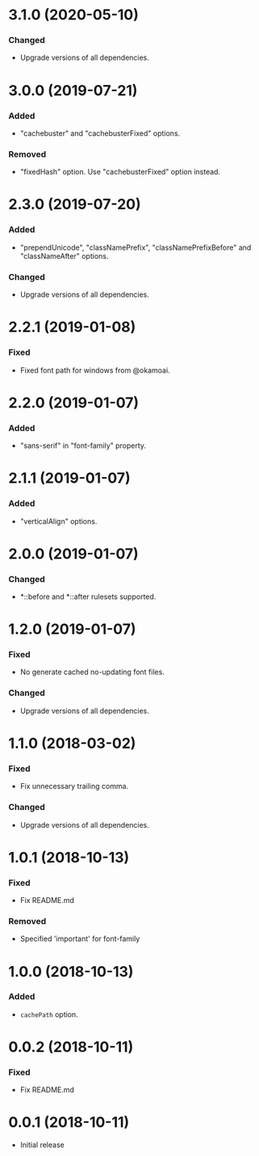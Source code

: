 # 3.1.0 (2020-05-10)

### Changed

-   Upgrade versions of all dependencies.

# 3.0.0 (2019-07-21)

### Added

-   "cachebuster" and "cachebusterFixed" options.

### Removed

-   "fixedHash" option. Use "cachebusterFixed" option instead.

# 2.3.0 (2019-07-20)

### Added

-   "prependUnicode", "classNamePrefix", "classNamePrefixBefore" and "classNameAfter" options.

### Changed

-   Upgrade versions of all dependencies.

# 2.2.1 (2019-01-08)

### Fixed

-   Fixed font path for windows from @okamoai.

# 2.2.0 (2019-01-07)

### Added

-   "sans-serif" in "font-family" property.

# 2.1.1 (2019-01-07)

### Added

-   "verticalAlign" options.

# 2.0.0 (2019-01-07)

### Changed

-   *::before and *::after rulesets supported.

# 1.2.0 (2019-01-07)

### Fixed

-   No generate cached no-updating font files.

### Changed

-   Upgrade versions of all dependencies.

# 1.1.0 (2018-03-02)

### Fixed

-   Fix unnecessary trailing comma.

### Changed

-   Upgrade versions of all dependencies.

# 1.0.1 (2018-10-13)

### Fixed

-   Fix README.md

### Removed

-   Specified 'important' for font-family

# 1.0.0 (2018-10-13)

### Added

-   `cachePath` option.

# 0.0.2 (2018-10-11)

### Fixed

-   Fix README.md

# 0.0.1 (2018-10-11)

-   Initial release

